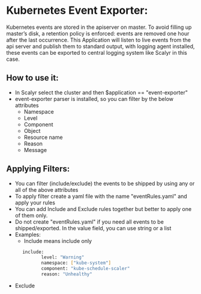 # Kubernetes Event Exporter:

Kubernetes events are stored in the apiserver on master. To avoid filling up master’s disk, a retention policy is enforced: events are removed one hour after the last occurrence.
This Application will listen to live events from the api server and publish them to standard output, with logging agent installed, these events can be exported to central logging system like Scalyr in this case.

## How to use it:

 - In Scalyr select the cluster and then  $application == "event-exporter"
 - event-exporter parser is installed, so you can filter by the below attributes
   - Namespace
   - Level
   - Component
   - Object
   - Resource name
   - Reason
   - Message

## Applying Filters:
 - You can filter (include/exclude) the events to be shipped by using any or all of the above attributes
 - To apply filter create a yaml file with the name "eventRules.yaml" and apply your rules
 - You can add Include and Exclude rules together but better to apply one of them only.
 - Do not create "eventRules.yaml" if you need all events to be shipped/exported.
   In the value field, you can use string or a list
  - Examples:
    - Include means include only
```bash
      include:
             level: "Warning"
             namespace: ["kube-system"]
             component: "kube-schedule-scaler"
             reason: "Unhealthy"
```
  - Exclude

